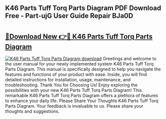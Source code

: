 ## K46 Parts Tuff Torq Parts Diagram PDF Download Free - Part-ujG User Guide Repair BJa0D

# <h2><a href="http://dfjwtr.blite.top/?on=K46+Parts+Tuff+Torq+Parts+Diagram">🔗Download New 👉🔴 K46 Parts Tuff Torq Parts Diagram</a></h2>

[![K46 Parts Tuff Torq Parts Diagram download](https://i.imgur.com/lujVjoI.png)](http://dfjwtr.blite.top/?on=K46+Parts+Tuff+Torq+Parts+Diagram)
Greetings and welcome to the user manual for your newly implemented system K46 Parts Tuff Torq Parts Diagram. This manual is specifically designed to help you navigate the features and functions of your product with ease. Inside, you will find detailed instructions for installation, usage, maintenance, and troubleshooting. Thank You for Choosing Us! Enjoy exploring the possibilities with your new K46 Parts Tuff Torq Parts Diagram! This remarkable K46 Parts Tuff Torq Parts Diagram offers a plethora of features to enhance your daily life. Please Share Your Thoughts K46 Parts Tuff Torq Parts Diagram. Your feedback is invaluable to us. Please share your thoughts and suggestions.

